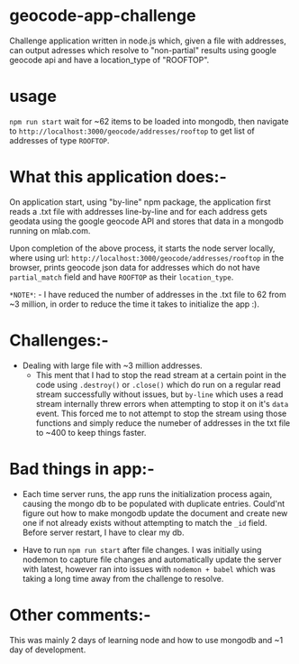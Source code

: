 # geocode-app-challenge

Challenge application written in node.js which, given a file with addresses, can output adresses which resolve to "non-partial" results using google geocode api and have a location_type of "ROOFTOP".

# usage
`npm run start` wait for ~62 items to be loaded into mongodb, then navigate to `http://localhost:3000/geocode/addresses/rooftop` to get list of addresses of type `ROOFTOP`.

# What this application does:-
On application start, using "by-line" npm package, the application first reads a .txt file with addresses line-by-line and for each address gets geodata using the google geocode API and stores that data in a mongodb running on mlab.com.

Upon completion of the above process, it starts the node server locally, where using url: `http://localhost:3000/geocode/addresses/rooftop` in the browser, prints geocode json data  for addresses which do not have `partial_match` field and have `ROOFTOP` as their `location_type`.

`*NOTE*`: - I have reduced the number of addresses in the .txt file to 62 from ~3 million, in order to reduce the time it takes to initialize the app :).

# Challenges:- 
- Dealing with large file with ~3 million addresses. 
  - This ment that I had to stop the read stream at a certain point in the code using `.destroy()` or `.close()` which do run on a regular read stream successfully without issues, but `by-line` which uses a read stream internally threw errors when attempting to stop it on it's `data` event. This forced me to not attempt to stop the stream using those functions and simply reduce the numeber of addresses in the txt file to ~400 to keep things faster.

# Bad things in app:- 
- Each time server runs, the app runs the initialization process again, causing the mongo db to be populated with duplicate entries. Could'nt figure out how to make mongodb update the document and create new one if not already exists without attempting to match the `_id` field. Before server restart, I have to clear my db.

- Have to run `npm run start` after file changes. I was initially using nodemon to capture file changes and automatically update the server with latest, however ran into issues with `nodemon + babel` which was taking a long time away from the challenge to resolve.

# Other comments:-
This was mainly 2 days of learning node and how to use mongodb and ~1 day of development. 



